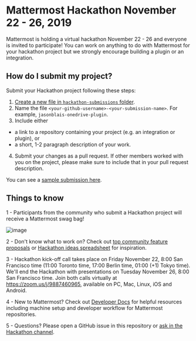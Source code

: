 # Mattermost Hackathon November 22 - 26, 2019

Mattermost is holding a virtual hackathon November 22 - 26 and everyone is invited to participate! You can work on anything to do with Mattermost for your hackathon project but we strongly encourage building a plugin or an integration.

## How do I submit my project?

Submit your Hackathon project following these steps:
1. [Create a new file in `hackathon-submissions` folder](https://github.com/mattermost/mattermost-hackathon-nov2019/new/master/hackathon-submissions).
2. Name the file `<your-github-username>-<your-submission-name>`. For example, `jasonblais-onedrive-plugin`.
3. Include either 
 - a link to a repository containing your project (e.g. an integration or plugin), or
 - a short, 1-2 paragraph description of your work.
4. Submit your changes as a pull request. If other members worked with you on the project, please make sure to include that in your pull request description.

You can see a [sample submission here](https://github.com/mattermost/mattermost-hackathon-nov2019/pull/1).

## Things to know

1 - Participants from the community who submit a Hackathon project will receive a Mattermost swag bag!

![image](https://user-images.githubusercontent.com/13119842/69384966-e4647e00-0c8b-11ea-95c7-eed6960a5208.png)

2 - Don't know what to work on? Check out [top community feature proposals](https://mattermost.uservoice.com/forums/306457-general/filters/top) or [Hackathon ideas spreadsheet](https://docs.google.com/spreadsheets/d/1pNjW34ZMaIut_YCqw-CRshQ3QGppl_0xG7PsdhEGEcg/edit#gid=0) for inspiration.

3 - Hackathon kick-off call takes place on Friday November 22, 8:00 San Francisco time (11:00 Toronto time, 17:00 Berlin time, 01:00 (+1) Tokyo time). We'll end the Hackathon with presentations on Tuesday November 26, 8:00 San Francisco time. Join both calls virtually at https://zoom.us/j/9887460965, available on PC, Mac, Linux, iOS and Android.

4 - New to Mattermost? Check out [Developer Docs](https://developers.mattermost.com/) for helpful resources including machine setup and developer workflow for Mattermost repositories.

5 - Questions? Please open a GitHub issue in this repository or [ask in the Hackathon channel](https://community.mattermost.com/core/channels/mm-hackathon-nov2019).
